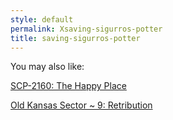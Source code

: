 ```yaml
---
style: default
permalink: Xsaving-sigurros-potter
title: saving-sigurros-potter
---
```

You may also like:

[SCP-2160: The Happy Place](http://scp-wiki.net/scp-2160)

[Old Kansas Sector ~ 9: Retribution](http://scp-wiki.net/old-kansas-sector-part-9)
